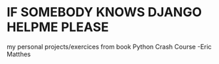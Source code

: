 # IF SOMEBODY KNOWS DJANGO HELPME PLEASE
my personal projects/exercices from book Python Crash Course -Eric Matthes

